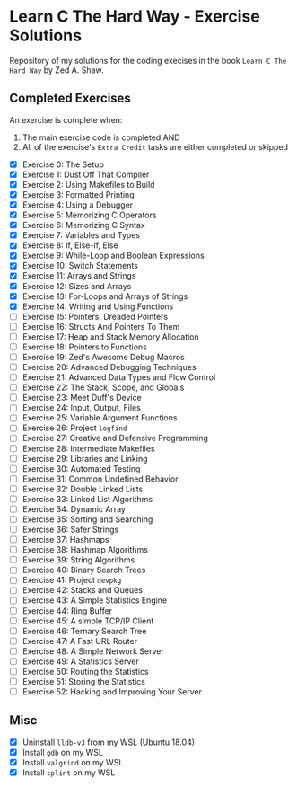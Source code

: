 # Learn C The Hard Way - Exercise Solutions

Repository of my solutions for the coding execises in the book `Learn C The Hard Way` by Zed A. Shaw.

## Completed Exercises

An exercise is complete when:

1. The main exercise code is completed AND
2. All of the exercise's `Extra Credit` tasks are either completed or skipped

- [x] Exercise 0: The Setup
- [x] Exercise 1: Dust Off That Compiler
- [x] Exercise 2: Using Makefiles to Build
- [x] Exercise 3: Formatted Printing
- [x] Exercise 4: Using a Debugger
- [x] Exercise 5: Memorizing C Operators
- [x] Exercise 6: Memorizing C Syntax
- [x] Exercise 7: Variables and Types
- [x] Exercise 8: If, Else-If, Else
- [x] Exercise 9: While-Loop and Boolean Expressions
- [x] Exercise 10: Switch Statements
- [x] Exercise 11: Arrays and Strings
- [x] Exercise 12: Sizes and Arrays
- [x] Exercise 13: For-Loops and Arrays of Strings
- [x] Exercise 14: Writing and Using Functions
- [ ] Exercise 15: Pointers, Dreaded Pointers
- [ ] Exercise 16: Structs And Pointers To Them
- [ ] Exercise 17: Heap and Stack Memory Allocation
- [ ] Exercise 18: Pointers to Functions
- [ ] Exercise 19: Zed's Awesome Debug Macros
- [ ] Exercise 20: Advanced Debugging Techniques
- [ ] Exercise 21: Advanced Data Types and Flow Control
- [ ] Exercise 22: The Stack, Scope, and Globals
- [ ] Exercise 23: Meet Duff's Device
- [ ] Exercise 24: Input, Output, Files
- [ ] Exercise 25: Variable Argument Functions
- [ ] Exercise 26: Project `logfind`
- [ ] Exercise 27: Creative and Defensive Programming
- [ ] Exercise 28: Intermediate Makefiles
- [ ] Exercise 29: Libraries and Linking
- [ ] Exercise 30: Automated Testing
- [ ] Exercise 31: Common Undefined Behavior
- [ ] Exercise 32: Double Linked Lists
- [ ] Exercise 33: Linked List Algorithms
- [ ] Exercise 34: Dynamic Array
- [ ] Exercise 35: Sorting and Searching
- [ ] Exercise 36: Safer Strings
- [ ] Exercise 37: Hashmaps
- [ ] Exercise 38: Hashmap Algorithms
- [ ] Exercise 39: String Algorithms
- [ ] Exercise 40: Binary Search Trees
- [ ] Exercise 41: Project `devpkg`
- [ ] Exercise 42: Stacks and Queues
- [ ] Exercise 43: A Simple Statistics Engine
- [ ] Exercise 44: Ring Buffer
- [ ] Exercise 45: A simple TCP/IP Client
- [ ] Exercise 46: Ternary Search Tree
- [ ] Exercise 47: A Fast URL Router
- [ ] Exercise 48: A Simple Network Server
- [ ] Exercise 49: A Statistics Server
- [ ] Exercise 50: Routing the Statistics
- [ ] Exercise 51: Storing the Statistics
- [ ] Exercise 52: Hacking and Improving Your Server

## Misc

- [x] Uninstall `lldb-v3` from my WSL (Ubuntu 18.04)
- [x] Install `gdb` on my WSL
- [x] Install `valgrind` on my WSL
- [x] Install `splint` on my WSL
